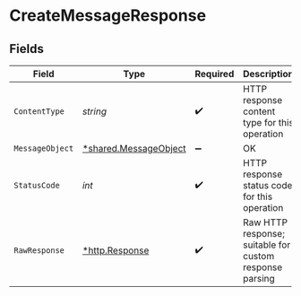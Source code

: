# CreateMessageResponse


## Fields

| Field                                                                | Type                                                                 | Required                                                             | Description                                                          |
| -------------------------------------------------------------------- | -------------------------------------------------------------------- | -------------------------------------------------------------------- | -------------------------------------------------------------------- |
| `ContentType`                                                        | *string*                                                             | :heavy_check_mark:                                                   | HTTP response content type for this operation                        |
| `MessageObject`                                                      | [*shared.MessageObject](../../../pkg/models/shared/messageobject.md) | :heavy_minus_sign:                                                   | OK                                                                   |
| `StatusCode`                                                         | *int*                                                                | :heavy_check_mark:                                                   | HTTP response status code for this operation                         |
| `RawResponse`                                                        | [*http.Response](https://pkg.go.dev/net/http#Response)               | :heavy_check_mark:                                                   | Raw HTTP response; suitable for custom response parsing              |